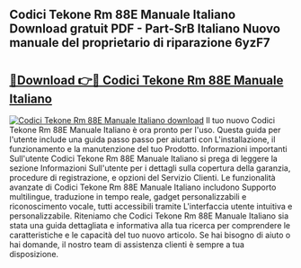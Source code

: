 ## Codici Tekone Rm 88E Manuale Italiano Download gratuit PDF - Part-SrB Italiano Nuovo manuale del proprietario di riparazione 6yzF7

# <h2><a href="http://dffkiq.blite.top/?on=Codici+Tekone+Rm+88E+Manuale+Italiano">🔗Download 👉🔴 Codici Tekone Rm 88E Manuale Italiano</a></h2>

[![Codici Tekone Rm 88E Manuale Italiano download](https://i.imgur.com/lujVjoI.png)](http://dffkiq.blite.top/?on=Codici+Tekone+Rm+88E+Manuale+Italiano)
Il tuo nuovo Codici Tekone Rm 88E Manuale Italiano è ora pronto per l'uso. Questa guida per l'utente include una guida passo passo per aiutarti con L'installazione, il funzionamento e la manutenzione del tuo Prodotto. Informazioni importanti Sull'utente Codici Tekone Rm 88E Manuale Italiano si prega di leggere la sezione Informazioni Sull'utente per i dettagli sulla copertura della garanzia, procedure di registrazione, e opzioni del Servizio Clienti. Le funzionalità avanzate di Codici Tekone Rm 88E Manuale Italiano includono Supporto multilingue, traduzione in tempo reale, gadget personalizzabili e riconoscimento vocale, tutti accessibili tramite L'interfaccia utente intuitiva e personalizzabile. Riteniamo che Codici Tekone Rm 88E Manuale Italiano sia stata una guida dettagliata e informativa alla tua ricerca per comprendere le caratteristiche e le capacità del tuo nuovo articolo. Se hai bisogno di aiuto o hai domande, il nostro team di assistenza clienti è sempre a tua disposizione.

